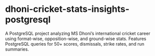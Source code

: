 # dhoni-cricket-stats-insights-postgresql
A PostgreSQL project analyzing MS Dhoni’s international cricket career using format-wise, opposition-wise, and ground-wise stats. Features PostgreSQL queries for 50+ scores, dismissals, strike rates, and run summaries.  
